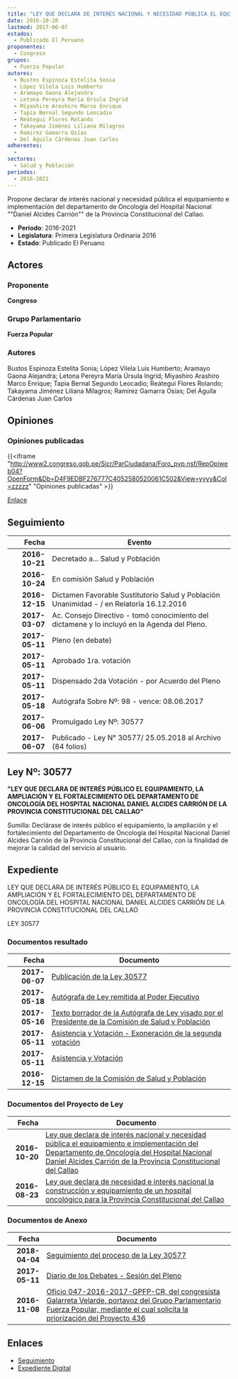 ```yaml
---
title: "LEY QUE DECLARA DE INTERÉS NACIONAL Y NECESIDAD PÚBLICA EL EQUIPAMIENTO E IMPLEMENTACIÓN DEL DEPARTAMENTO DE ONCOLOGÍA DEL HOSPITAL NACIONAL 'DANIEL ALCIDES CARRIÓN' DE LA PROVINCIA CONSTITUCIONAL DEL CALLAO"
date: 2016-10-20
lastmod: 2017-06-07
estados: 
  - Publicado El Peruano
proponentes: 
  - Congreso
grupos: 
  - Fuerza Popular
autores: 
  - Bustos Espinoza Estelita Sonia
  - López Vilela Luis Humberto
  - Aramayo Gaona Alejandra
  - Letona Pereyra María Úrsula Ingrid
  - Miyashiro Arashiro Marco Enrique
  - Tapia Bernal Segundo Leocadio
  - Reátegui Flores Rolando
  - Takayama Jiménez Liliana Milagros
  - Ramírez Gamarra Osías
  - Del Águila Cárdenas Juan Carlos
adherentes: 
  - 
sectores: 
  - Salud y Población
periodos: 
  - 2016-2021
---
```


Propone declarar de interés nacional y necesidad pública el equipamiento e implementación del departamento de Oncología del Hospital Nacional ""Daniel Alcides Carrión"" de la Provincia Constitucional del Callao.

- **Periodo**: 2016-2021
- **Legislatura**: Primera Legislatura Ordinaria 2016
- **Estado**: Publicado El Peruano

## Actores

### Proponente

**Congreso**

### Grupo Parlamentario

**Fuerza Popular**

### Autores

Bustos Espinoza Estelita Sonia; López Vilela Luis Humberto; Aramayo Gaona Alejandra; Letona Pereyra María Úrsula Ingrid; Miyashiro Arashiro Marco Enrique; Tapia Bernal Segundo Leocadio; Reátegui Flores Rolando; Takayama Jiménez Liliana Milagros; Ramírez Gamarra Osías; Del Águila Cárdenas Juan Carlos


## Opiniones

### Opiniones publicadas

{{<iframe "http://www2.congreso.gob.pe/Sicr/ParCiudadana/Foro_pvp.nsf/RepOpiweb04?OpenForm&Db=D4F9EDBF276777C4052580520061C502&View=yyyy&Col=zzzzz" "Opiniones publicadas" >}}

[Enlace](http://www2.congreso.gob.pe/Sicr/ParCiudadana/Foro_pvp.nsf/RepOpiweb04?OpenForm&Db=D4F9EDBF276777C4052580520061C502&View=yyyy&Col=zzzzz)

## Seguimiento

| Fecha | Evento |
|------:|--------|
| **2016-10-21** | Decretado a... Salud y Población|
| **2016-10-24** | En comisión Salud y Población|
| **2016-12-15** | Dictamen Favorable Sustitutorio Salud y Población Unanimidad - / en Relatoría 16.12.2016|
| **2017-03-07** | Ac. Consejo Directivo - tomó conocimiento del dictamene y lo incluyó en la Agenda del Pleno.|
| **2017-05-11** | Pleno (en debate)|
| **2017-05-11** | Aprobado 1ra. votación|
| **2017-05-11** | Dispensado 2da Votación - por Acuerdo del Pleno|
| **2017-05-18** | Autógrafa Sobre Nº: 98 - vence: 08.06.2017|
| **2017-06-06** | Promulgado Ley Nº: 30577|
| **2017-06-07** | Publicado - Ley N° 30577/ 25.05.2018 al Archivo (84 folios)|

## Ley Nº: 30577

**"LEY QUE DECLARA DE INTERÉS PÚBLICO EL EQUIPAMIENTO, LA AMPLIACIÓN Y EL FORTALECIMIENTO DEL DEPARTAMENTO DE ONCOLOGÍA DEL HOSPITAL NACIONAL DANIEL ALCIDES CARRIÓN DE LA PROVINCIA CONSTITUCIONAL DEL CALLAO"**

Sumilla: Declárase de interés público el equipamiento, la ampliación y el fortalecimiento del Departamento de Oncología del Hospital Nacional Daniel Alcides Carrión de la Provincia Constitucional del Callao, con la finalidad de mejorar la calidad del servicio al usuario.


## Expediente

LEY QUE DECLARA DE INTERÉS PÚBLICO EL EQUIPAMIENTO, LA AMPLIACIÓN Y EL FORTALECIMIENTO DEL DEPARTAMENTO DE ONCOLOGÍA DEL HOSPITAL NACIONAL DANIEL ALCIDES CARRIÓN DE LA PROVINCIA CONSTITUCIONAL DEL CALLAO

LEY 30577


### Documentos resultado

| Fecha | Documento |
|------:|--------|
| **2017-06-07** | [Publicación de la Ley 30577](http://www.leyes.congreso.gob.pe/Documentos/2016_2021/ADLP/Normas_Legales/30577-LEY.pdf) |
| **2017-05-18** | [Autógrafa de Ley remitida al Poder Ejecutivo](http://www.leyes.congreso.gob.pe/Documentos/2016_2021/Autografas/Ley_y_de_Resolucion_Legislativa/AU0011620170518.pdf) |
| **2017-05-16** | [Texto borrador de la Autógrafa de Ley visado por el Presidente de la Comisión de Salud y Población](http://www.leyes.congreso.gob.pe/Documentos/2016_2021/Texto_Borrador_de_Autografa/BAU0011620170516.pdf) |
| **2017-05-11** | [Asistencia y Votación - Exoneración de la segunda votación](http://www.leyes.congreso.gob.pe/Documentos/2016_2021/Asistencia_y_Votacion/Proyectos_de_Ley/Exoneracion_de_Segunda_Votacion/AVESV0011620170511.pdf) |
| **2017-05-11** | [Asistencia y Votación](http://www.leyes.congreso.gob.pe/Documentos/2016_2021/Asistencia_y_Votacion/Proyectos_de_Ley/AV0011620170511.pdf) |
| **2016-12-15** | [Dictamen de la Comisión de Salud y Población](http://www.leyes.congreso.gob.pe/Documentos/2016_2021/Dictamenes/Proyectos_de_Ley/00116DC21MAY20161215.pdf) |

### Documentos del Proyecto de Ley

| Fecha | Documento |
|------:|--------|
| **2016-10-20** | [Ley que declara de interés nacional y necesidad pública el equipamiento e implementación del Departamento de Oncología del Hospital Nacional Daniel Alcides Carrión de la Provincia Constitucional del Callao](http://www.leyes.congreso.gob.pe/Documentos/2016_2021/Proyectos_de_Ley_y_de_Resoluciones_Legislativas/PL0043620161020..pdf) |
| **2016-08-23** | [Ley que declara de necesidad e interés nacional la construcción y equipamiento de un hospital oncológico para la Provincia Constitucional del Callao](http://www.leyes.congreso.gob.pe/Documentos/2016_2021/Proyectos_de_Ley_y_de_Resoluciones_Legislativas/PL0011620160823-.pdf) |

### Documentos de Anexo

| Fecha | Documento |
|------:|--------|
| **2018-04-04** | [Seguimiento del proceso de la Ley 30577](http://www.leyes.congreso.gob.pe/Documentos/2016_2021/Seguimiento_de_Proyectos_de_Ley/00116PL20180404.pdf) |
| **2017-05-11** | [Diario de los Debates - Sesión del Pleno](http://www.leyes.congreso.gob.pe/Documentos/2016_2021/ADLP/Diario_Debates/30577_DD.pdf) |
| **2016-11-08** | [Oficio 047-2016-2017-GPFP-CR, del congresista Galarreta Velarde, portavoz del Grupo Parlamentario Fuerza Popular, mediante el cual solicita la priorización del Proyecto 436](http://www.leyes.congreso.gob.pe/Documentos/2016_2021/Oficios/Grupos_Parlamentarios/OF-047-2016-2017-GPFP-CR.pdf) |

## Enlaces 

- [Seguimiento](http://www2.congreso.gob.pe/Sicr/TraDocEstProc/CLProLey2016.nsf/f7fff46988ca05b1052578e100829cc7/4ad5155a9db7a1c5052580520061d150?OpenDocument)
- [Expediente Digital](http://www2.congreso.gob.pe/Sicr/TraDocEstProc/CLProLey2016.nsf/f7fff46988ca05b1052578e100829cc7/4ad5155a9db7a1c5052580520061d150?OpenDocument&Click=05257FB7005EB655.eb71d0cf91d8294e05256cdf006b5706/$Body/0.1C6C)
